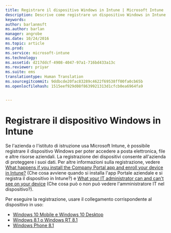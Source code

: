 ```yaml
---
title: Registrare il dispositivo Windows in Intune | Microsoft Intune
description: Descrive come registrare un dispositivo Windows in Intune
keywords: 
author: barlanmsft
ms.author: barlan
manager: angrobe
ms.date: 10/24/2016
ms.topic: article
ms.prod: 
ms.service: microsoft-intune
ms.technology: 
ms.assetid: d217ddcf-4908-4047-97a1-716bd433a13c
ms.reviewer: priyar
ms.suite: ems
translationtype: Human Translation
ms.sourcegitcommit: 9ddbcde20fac83289c4622f69538ff00fa0cb65b
ms.openlocfilehash: 1515eef929d08f8639921313d1cfcb0ea6964fa9


---
```



# <a name="enroll-your-windows-device-in-intune"></a>Registrare il dispositivo Windows in Intune

Se l'azienda o l'istituto di istruzione usa Microsoft Intune, è possibile registrare il dispositivo Windows per poter accedere a posta elettronica, file e altre risorse aziendali. La registrazione dei dispositivi consente all'azienda di proteggere i suoi dati. Per altre informazioni sulla registrazione, vedere [What happens if you install the Company Portal app and enroll your device in Intune?](what-happens-if-you-install-the-company-portal-app-and-enroll-your-device-in-intune-windows.md) (Che cosa avviene quando si installa l'app Portale aziendale e si registra il dispositivo in Intune?) e [What your IT administrator can and can't see on your device](what-can-your-it-administrator-see-when-you-enroll-your-device-in-intune-windows.md) (Che cosa può o non può vedere l'amministratore IT nel dispositivo?).

Per eseguire la registrazione, usare il collegamento corrispondente al dispositivo in uso:

-  [Windows 10 Mobile e Windows 10 Desktop](enroll-your-w10-phone-or-w10-pc-windows.md)
-  [Windows 8.1 o Windows RT 8.1](enroll-your-w81-or-rt81-windows.md)
-  [Windows Phone 8.1](enroll-your-wp81-windows.md)



<!--HONumber=Nov16_HO1-->


